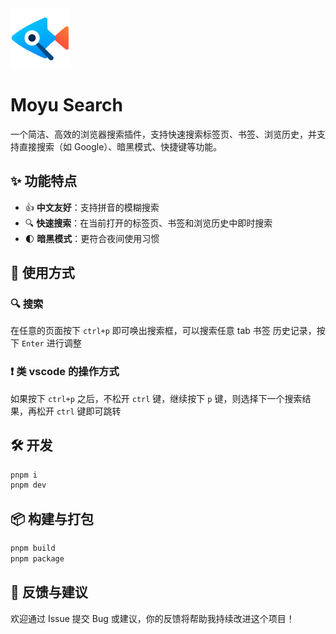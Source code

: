 <img src="./assets/icon.png" width="96" />

# Moyu Search

一个简洁、高效的浏览器搜索插件，支持快速搜索标签页、书签、浏览历史，并支持直接搜索（如 Google）、暗黑模式、快捷键等功能。  


## ✨ 功能特点

- 👍 **中文友好**：支持拼音的模糊搜索
- 🔍 **快速搜索**：在当前打开的标签页、书签和浏览历史中即时搜索  
- 🌓 **暗黑模式**：更符合夜间使用习惯

## 🍺 使用方式

### 🔍 搜索

在任意的页面按下 `ctrl+p` 即可唤出搜索框，可以搜索任意 tab 书签 历史记录，按下 `Enter` 进行调整

### ❗ 类 vscode 的操作方式

如果按下 `ctrl+p` 之后，不松开 `ctrl` 键，继续按下 `p` 键，则选择下一个搜索结果，再松开 `ctrl` 键即可跳转

## 🛠️ 开发

```bash
pnpm i
pnpm dev
````

## 📦 构建与打包

```bash
pnpm build
pnpm package
```

## 📮 反馈与建议

欢迎通过 Issue 提交 Bug 或建议，你的反馈将帮助我持续改进这个项目！


